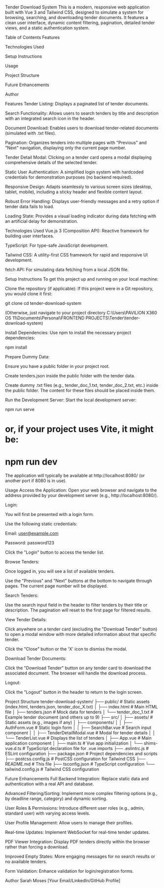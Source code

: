 Tender Download System
This is a modern, responsive web application built with Vue 3 and Tailwind CSS, designed to simulate a system for browsing, searching, and downloading tender documents. It features a clean user interface, dynamic content filtering, pagination, detailed tender views, and a static authentication system.

Table of Contents
Features

Technologies Used

Setup Instructions

Usage

Project Structure

Future Enhancements

Author

Features
Tender Listing: Displays a paginated list of tender documents.

Search Functionality: Allows users to search tenders by title and description with an integrated search icon in the header.

Document Download: Enables users to download tender-related documents (simulated with .txt files).

Pagination: Organizes tenders into multiple pages with "Previous" and "Next" navigation, displaying only the current page number.

Tender Detail Modal: Clicking on a tender card opens a modal displaying comprehensive details of the selected tender.

Static User Authentication: A simplified login system with hardcoded credentials for demonstration purposes (no backend required).

Responsive Design: Adapts seamlessly to various screen sizes (desktop, tablet, mobile), including a sticky header and flexible content layout.

Robust Error Handling: Displays user-friendly messages and a retry option if tender data fails to load.

Loading State: Provides a visual loading indicator during data fetching with an artificial delay for demonstration.

Technologies Used
Vue.js 3 (Composition API): Reactive framework for building user interfaces.

TypeScript: For type-safe JavaScript development.

Tailwind CSS: A utility-first CSS framework for rapid and responsive UI development.

fetch API: For simulating data fetching from a local JSON file.

Setup Instructions
To get this project up and running on your local machine:

Clone the repository (if applicable):
If this project were in a Git repository, you would clone it first:

git clone <repository-url>
cd tender-download-system

(Otherwise, just navigate to your project directory C:\Users\PAVILION X360 OS 11\Documents\Personal\FRONTEND PROJECTS\Tender\tender-download-system)

Install Dependencies:
Use npm to install the necessary project dependencies:

npm install

Prepare Dummy Data:

Ensure you have a public folder in your project root.

Create tenders.json inside the public folder with the tender data.

Create dummy .txt files (e.g., tender_doc_1.txt, tender_doc_2.txt, etc.) inside the public folder. The content for these files should be placed inside them.

Run the Development Server:
Start the local development server:

npm run serve
# or, if your project uses Vite, it might be:
# npm run dev

The application will typically be available at http://localhost:8080/ (or another port if 8080 is in use).

Usage
Access the Application: Open your web browser and navigate to the address provided by your development server (e.g., http://localhost:8080/).

Login:

You will first be presented with a login form.

Use the following static credentials:

Email: user@example.com

Password: password123

Click the "Login" button to access the tender list.

Browse Tenders:

Once logged in, you will see a list of available tenders.

Use the "Previous" and "Next" buttons at the bottom to navigate through pages. The current page number will be displayed.

Search Tenders:

Use the search input field in the header to filter tenders by their title or description. The pagination will reset to the first page for filtered results.

View Tender Details:

Click anywhere on a tender card (excluding the "Download Tender" button) to open a modal window with more detailed information about that specific tender.

Click the "Close" button or the 'X' icon to dismiss the modal.

Download Tender Documents:

Click the "Download Tender" button on any tender card to download the associated document. The browser will handle the download process.

Logout:

Click the "Logout" button in the header to return to the login screen.

Project Structure
tender-download-system/
├── public/                 # Static assets (index.html, tenders.json, tender_doc_X.txt)
│   ├── index.html          # Main HTML file
│   ├── tenders.json        # Mock data for tenders
│   └── tender_doc_1.txt    # Example tender document (and others up to 9)
├── src/
│   ├── assets/             # Static assets (e.g., images if any)
│   ├── components/
│   │   ├── AuthForm.vue      # Static login form
│   │   ├── SearchBar.vue     # Search input component
│   │   ├── TenderDetailModal.vue # Modal for tender details
│   │   └── TenderList.vue    # Displays the list of tenders
│   ├── App.vue             # Main application component
│   ├── main.ts             # Vue app initialization
│   └── shims-vue.d.ts      # TypeScript declaration file for .vue imports
├── .eslintrc.js            # ESLint configuration
├── package.json            # Project dependencies and scripts
├── postcss.config.js       # PostCSS configuration for Tailwind CSS
├── README.md               # This file
├── tsconfig.json           # TypeScript configuration
└── tailwind.config.js      # Tailwind CSS configuration

Future Enhancements
Full Backend Integration: Replace static data and authentication with a real API and database.

Advanced Filtering/Sorting: Implement more complex filtering options (e.g., by deadline range, category) and dynamic sorting.

User Roles & Permissions: Introduce different user roles (e.g., admin, standard user) with varying access levels.

User Profile Management: Allow users to manage their profiles.

Real-time Updates: Implement WebSocket for real-time tender updates.

PDF Viewer Integration: Display PDF tenders directly within the browser rather than forcing a download.

Improved Empty States: More engaging messages for no search results or no available tenders.

Form Validation: Enhance validation for login/registration forms.

Author
Sarah Moses
[Your Email/LinkedIn/GitHub Profile]